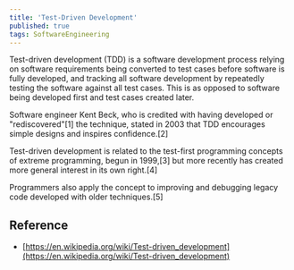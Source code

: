 ```yaml
---
title: 'Test-Driven Development'
published: true
tags: SoftwareEngineering
---
```


Test-driven development (TDD) is a software development process relying on
software requirements being converted to test cases before software is fully
developed, and tracking all software development by repeatedly testing the
software against all test cases. This is as opposed to software being
developed first and test cases created later.

Software engineer Kent Beck, who is credited with having developed or
"rediscovered"[1] the technique, stated in 2003 that TDD encourages simple
designs and inspires confidence.[2]

Test-driven development is related to the test-first programming concepts of
extreme programming, begun in 1999,[3] but more recently has created more
general interest in its own right.[4]

Programmers also apply the concept to improving and debugging legacy code
developed with older techniques.[5]

## Reference

- [https://en.wikipedia.org/wiki/Test-driven_development](https://en.wikipedia.org/wiki/Test-driven_development)